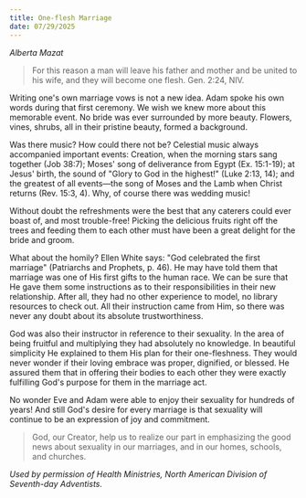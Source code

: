 ```yaml
---
title: One-flesh Marriage
date: 07/29/2025
---
```


_Alberta Mazat_

> <p></p>
> For this reason a man will leave his father and mother and be united to his wife, and they will become one flesh. Gen. 2:24, NIV.

Writing one's own marriage vows is not a new idea. Adam spoke his own words during that first ceremony. We wish we knew more about this memorable event. No bride was ever surrounded by more beauty. Flowers, vines, shrubs, all in their pristine beauty, formed a background.

Was there music? How could there not be? Celestial music always accompanied important events: Creation, when the morning stars sang together (Job 38:7); Moses' song of deliverance from Egypt (Ex. 15:1-19); at Jesus' birth, the sound of "Glory to God in the highest!" (Luke 2:13, 14); and the greatest of all events—the song of Moses and the Lamb when Christ returns (Rev. 15:3, 4). Why, of course there was wedding music!

Without doubt the refreshments were the best that any caterers could ever boast of, and most trouble-free! Picking the delicious fruits right off the trees and feeding them to each other must have been a great delight for the bride and groom.

What about the homily? Ellen White says: "God celebrated the first marriage" (Patriarchs and Prophets, p. 46). He may have told them that marriage was one of His first gifts to the human race. We can be sure that He gave them some instructions as to their responsibilities in their new relationship. After all, they had no other experience to model, no library resources to check out. All their instruction came from Him, so there was never any doubt about its absolute trustworthiness.

God was also their instructor in reference to their sexuality. In the area of being fruitful and multiplying they had absolutely no knowledge. In beautiful simplicity He explained to them His plan for their one-fleshness. They would never wonder if their loving embrace was proper, dignified, or blessed. He assured them that in offering their bodies to each other they were exactly fulfilling God's purpose for them in the marriage act.

No wonder Eve and Adam were able to enjoy their sexuality for hundreds of years! And still God's desire for every marriage is that sexuality will continue to be an expression of joy and commitment.

> <callout></callout>
> God, our Creator, help us to realize our part in emphasizing the good news about sexuality in our marriages, and in our homes, schools, and churches.

_Used by permission of Health Ministries, North American Division of Seventh-day Adventists._